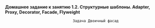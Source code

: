 ****Домашнее задание к занятию 1.2. Структурные шаблоны. Adapter, Proxy, Decorator, Facade, Flyweight****

                                   Задача Двоичный фасад
